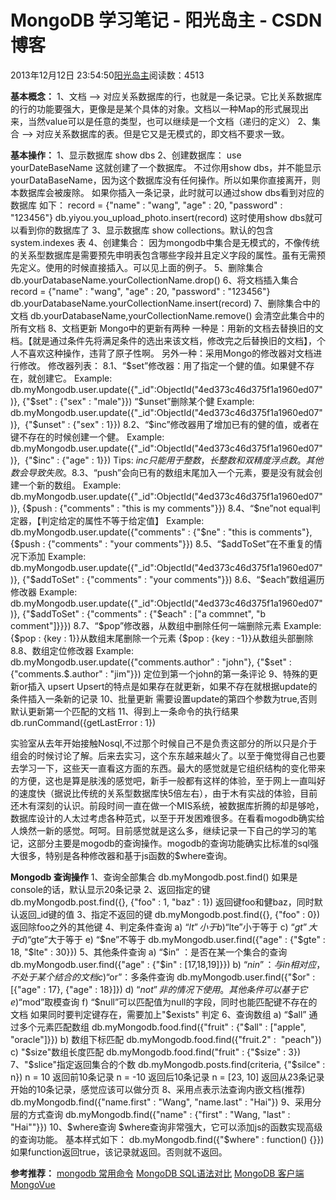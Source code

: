 
# MongoDB 学习笔记 - 阳光岛主 - CSDN博客

2013年12月12日 23:54:50[阳光岛主](https://me.csdn.net/sunboy_2050)阅读数：4513


**基本概念：**
1、文档 --> 对应关系数据库的行，也就是一条记录。它比关系数据库的行的功能要强大，更像是是某个具体的对象。文档以一种Map的形式展现出来，当然value可以是任意的类型，也可以继续是一个文档（递归的定义）
2、集合 --> 对应关系数据库的表。但是它又是无模式的，即文档不要求一致。

**基本操作：**
1、显示数据库
show dbs
2、创建数据库：
use yourDateBaseName 这就创建了一个数据库。
不过你用show dbs，并不能显示yourDataBaseName，因为这个数据库没有任何操作。所以如果你直接离开，则本数据库会被废除。
如果你插入一条记录，此时就可以通过show dbs看到对应的数据库
如下：
record = {"name" : "wang", "age" : 20, "password" : "123456"}
db.yiyou.you_upload_photo.insert(record)
这时使用show dbs就可以看到你的数据库了
3、显示数据库
show collections。默认的包含system.indexes 表
4、创建集合：
因为mongodb中集合是无模式的，不像传统的关系型数据库是需要预先申明表包含哪些字段并且定义字段的属性。虽有无需预先定义。使用的时候直接插入。可以见上面的例子。
5、删除集合
db.yourDatabaseName.yourCollectionName.drop()
6、将文档插入集合
record = {"name" : "wang", "age" : 20, "password" : "123456"}
db.yourDatabaseName.yourCollectionName.insert(record)
7、删除集合中的文档
db.yourDatabaseName,yourCollectionName.remove()
会清空此集合中的所有文档
8、文档更新
Mongo中的更新有两种
一种是：用新的文档去替换旧的文档。【就是通过条件先将满足条件的选出来该文档，修改完之后替换旧的文档】，个人不喜欢这种操作，违背了原子性啊。
另外一种：采用Mongo的修改器对文档进行修改。
修改器列表：
8.1、“$set”修改器：用了指定一个健的值。如果健不存在，就创建它。
Example:
db.myMongodb.user.update({"_id":ObjectId("4ed373c46d375f1a1960ed07")}, {"$set" : {"sex" : "male"}})
“$unset”删除某个健
Example:
db.myMongodb.user.update({"_id":ObjectId("4ed373c46d375f1a1960ed07")},  {"$unset" : {"sex" : 1}})
8.2、“$inc”修改器用了增加已有的健的值，或者在键不存在的时候创建一个健。
Example:
db.myMongodb.user.update({"_id":ObjectId("4ed373c46d375f1a1960ed07")},  {"$inc" : {"age" : 1}})
Tips: $inc 只能用于整数，长整数和双精度浮点数。其他数会导致失败。
8.3、“$push”会向已有的数组末尾加入一个元素，要是没有就会创建一个新的数组。
Example:
db.myMongodb.user.update({"_id":ObjectId("4ed373c46d375f1a1960ed07")},
{$push : {"comments" : "this is my comments"}})
8.4、“$ne”not equal判定器，【判定给定的属性不等于给定值】
Example:
db.myMongodb.user.update({"comments" : {"$ne" : "this is comments"},
{$push : {"comments" : "your comments"}})
8.5、“$addToSet”在不重复的情况下添加
Example:
db.myMongodb.user.update({"_id":ObjectId("4ed373c46d375f1a1960ed07")},
{"$addToSet" : {"comments" : "your comments"}})
8.6、“$each”数组遍历修改器
Example:
db.myMongodb.user.update({"_id":ObjectId("4ed373c46d375f1a1960ed07")},
{"$addToSet" : {"comments" : {"$each" : ["a commnet", "b comment"]}}})
8.7、“$pop”修改器，从数组中删除任何一端删除元素
Example:
{$pop : {key : 1}}从数组末尾删除一个元素
{$pop : {key : -1}}从数组头部删除
8.8、数组定位修改器
Example:
db.myMongodb.user.update({"comments.author" : "john"},
{"$set" : {"comments.$.author" : "jim"}})
定位到第一个john的第一条评论
9、特殊的更新or插入 upsert
Upsert的特点是如果存在就更新，如果不存在就根据update的条件插入一条新的记录
10、批量更新
需要设置update的第四个参数为true,否则默认更新第一个匹配的文档
11、得到上一条命令的执行结果
db.runCommand({getLastError : 1})

实验室从去年开始接触Nosql,不过那个时候自己不是负责这部分的所以只是介于组会的时候讨论了解。后来去实习，这个东东越来越火了。以至于俺觉得自己也要去学习一下，这些天一直看这方面的东西。最大的感觉就是它组织结构的变化带来的方便，这也是算是肤浅的感觉吧，新手一般都有这样的体验，至于网上一直叫好的速度快（据说比传统的关系型数据库快5倍左右），由于木有实战的体验，目前还木有深刻的认识。前段时间一直在做一个MIS系统，被数据库折腾的却是够呛，数据库设计的人太过考虑各种范式，以至于开发困难很多。在看看mogodb确实给人焕然一新的感觉。呵呵。目前感觉就是这么多，继续记录一下自己的学习的笔记，这部分主要是mogodb的查询操作。mogodb的查询功能确实比标准的sql强大很多，特别是各种修改器和基于js函数的$where查询。

**Mongodb 查询操作**
1、查询全部集合
db.myMongodb.post.find()
如果是console的话，默认显示20条记录
2、返回指定的键
db.myMongodb.post.find({}, {"foo" : 1, "baz" : 1})
返回键foo和健baz，同时默认返回_id键的值
3、指定不返回的键
db.myMongodb.post.find({}, {"foo" : 0})
返回除foo之外的其他键
4、判定条件查询
a) “$lt” 小于
b) “$lte”小于等于
c) “$gt”大于
d) “$gte”大于等于
e) “$ne”不等于
db.myMongodb.user.find({"age" : {"$gte" : 18, "$lte" : 30}})
5、其他条件查询
a) “$in” ：是否在某一个集合的查询
db.myMongodb.user.find({"age" : {"$in" : [17,18,19]}})
b) “$nin”：与in相对应，不处于某个结合的文档
c) “$or”：多条件查询
db.myMongodb.user.find({"$or" : [{"age" : 17}, {"age" : 18}]})
d) “$not”非的情况下使用。其他条件可以基于它
e) “$mod”取模查询
f) “$null”可以匹配值为null的字段，同时也能匹配键不存在的文档
如果同时要判定键存在，需要加上"$exists" 判定
6、查询数组
a) “$all” 通过多个元素匹配数组
db.myMongodb.food.find({"fruit" : {"$all" : ["apple", "oracle"]}})
b) 数组下标匹配
db.myMongodb.food.find({"fruit.2" :  "peach"})
c) "$size"数组长度匹配
db.myMongodb.food.find("fruit" : {"$size" : 3})
7、"$slice"指定返回集合的个数
db.myMongodb.posts.find(criteria, {"$silce" : n})
n = 10 返回前10条记录
n = -10 返回后10条记录
n = [23, 10] 返回从23条记录开始的10条记录，感觉应该可以做分页
8、采用点表示法查询内嵌文档(推荐)
db.myMongodb.find({"name.first" : "Wang", "name.last" : "Hai"})
9、采用分层的方式查询
db.myMongodb.find({"name" : {"first" : "Wang, "last" : "Hai""}})
10、$where查询
$where查询非常强大，它可以添加js的函数实现高级的查询功能。
基本样式如下：
db.myMongodb.find({"$where" : function() {}})
如果function返回true，该记录就返回。否则就不返回。


**参考推荐：**
[mongodb 常用命令](http://blog.csdn.net/ithomer/article/details/17111943)
[MongoDB SQL语法对比](http://blog.csdn.net/ithomer/article/details/13508013)
[MongoDB 客户端 MongoVue](http://blog.csdn.net/ithomer/article/details/13290425)



